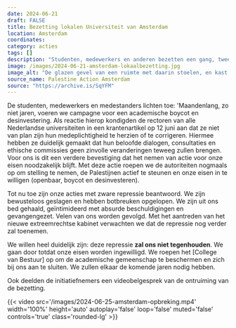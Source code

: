 ```yaml
---
date: 2024-06-21
draft: FALSE
title: Bezetting lokalen Universiteit van Amsterdam
location: Amsterdam
coordinates: 
category: acties
tags: []
description: "Studenten, medewerkers en anderen bezetten een gang, twee lokalen (B1.01 en B1.02) en een toiletblok op het Roeterseiland van de Universiteit van Amsterdam, vanwege de medeplichtigheid van de universiteit aan genocide, kolonialisme en apartheid."
image: /images/2024-06-21-amsterdam-lokaalbezetting.jpg
image_alt: "De glazen gevel van een ruimte met daarin stoelen, en kast met objecten, en felle plafondverlichting. Tegen het raam hangt een Palestijnse vlag en een oranje spandoek met daarop de tekst (in het Engels): 'Wat hen tot handelen zal aanzetten: dialoog (luisterden niet), kunst (werden er niet door geraakt), petities (onze aantallen maakten geen verschil), demonstraties (onze stem en tijd betekenden niets voor hen), burgerlijke ongehoorzaamheid (interpreteerden ze als hysterie), bedreiging van hun eigendom. Jullie hebben ons hiertoe aangezet.'"
source_name: Palestine Action Amsterdam
source: "https://archive.is/SqYFM"
---
```

De studenten, medewerkers en medestanders lichten toe: 'Maandenlang, zo niet jaren, voeren we campagne voor een academische boycot en desinvestering. Als reactie hierop kondigden de rectoren van alle Nederlandse universiteiten in een krantenartikel op 12 juni aan dat ze niet van plan zijn hun medeplichtigheid te herzien of te corrigeren. Hiermee hebben ze duidelijk gemaakt dat hun beloofde dialogen, consultaties en ethische commissies geen zinvolle veranderingen teweeg zullen brengen. Voor ons is dit een verdere bevestiging dat het nemen van actie voor onze eisen noodzakelijk blijft. Met deze actie roepen we de autoriteiten nogmaals op om stelling te nemen, de Palestijnen actief te steunen en onze eisen in te willigen (openbaar, boycot en desinvesteren).

Tot nu toe zijn onze acties met zware repressie beantwoord. We zijn bewusteloos geslagen en hebben botbreuken opgelopen. We zijn uit ons bed gehaald, geïntimideerd met absurde beschuldigingen en gevangengezet. Velen van ons worden gevolgd. Met het aantreden van het nieuwe extreemrechtse kabinet verwachten we dat de repressie nog verder zal toenemen.

We willen heel duidelijk zijn: deze repressie **zal ons niet tegenhouden**. We gaan door totdat onze eisen worden ingewilligd. We roepen het [College van Bestuur] op om de academische gemeenschap te beschermen en zich bij ons aan te sluiten. We zullen elkaar de komende jaren nodig hebben.

Ook deelden de initiatiefnemers een videobelgesprek van de ontruiming van de bezetting.

{{< video src='/images/2024-06-25-amsterdam-opbreking.mp4' width='100%' height='auto' autoplay='false' loop='false' muted='false' controls='true' class='rounded-lg' >}}